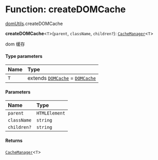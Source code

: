 # Function: createDOMCache

[domUtils](/en/auto-docs/editor/modules/domUtils.md).createDOMCache

**createDOMCache**<`T`>(`parent`, `className`, `children?`): [`CacheManager`](/en/auto-docs/editor/interfaces/CacheManager.md)<`T`>

dom 缓存

#### Type parameters

| Name | Type |
| :------ | :------ |
| `T` | extends [`DOMCache`](/en/auto-docs/editor/interfaces/DOMCache.md) = [`DOMCache`](/en/auto-docs/editor/interfaces/DOMCache.md) |

#### Parameters

| Name | Type |
| :------ | :------ |
| `parent` | `HTMLElement` |
| `className` | `string` | () => `HTMLElement` |
| `children?` | `string` |

#### Returns

[`CacheManager`](/en/auto-docs/editor/interfaces/CacheManager.md)<`T`>
